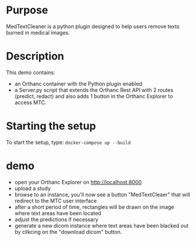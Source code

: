 # Purpose

MedTextCleaner is a python plugin designed to help users remove texts burned in medical images.

# Description

This demo contains:

- an Orthanc container with the Python plugin enabled
- a Server.py script that extends the Orthanc Rest API with 2 
  routes (predict, redact) and also adds 1 button in the
  Orthanc Explorer to access MTC.

# Starting the setup

To start the setup, type: `docker-compose up --build`

# demo

- open your Orthanc Explorer on [http://localhost:8000](http://localhost:8000)
- upload a study
- browse to an instance, you'll now see a button "MedTextCleaer" that will redirect to the MTC user interface
- after a short period of time, rectangles will be drawn on the image where text areas have been located
- adjust the predictions if necessary
- generate a new dicom instance where text areas have been blacked out by clikcing on the "download dicom" button.
